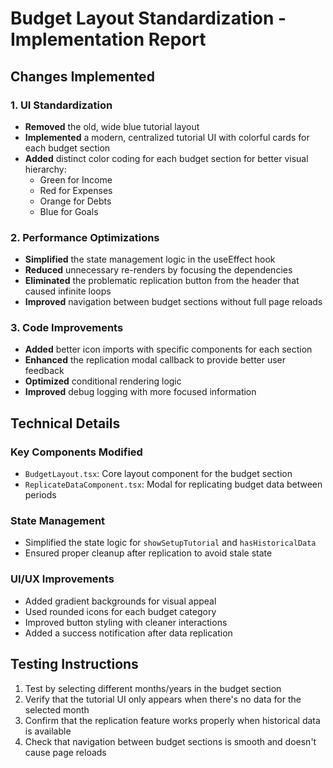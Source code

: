 # Budget Layout Standardization - Implementation Report

## Changes Implemented

### 1. UI Standardization
- **Removed** the old, wide blue tutorial layout
- **Implemented** a modern, centralized tutorial UI with colorful cards for each budget section
- **Added** distinct color coding for each budget section for better visual hierarchy:
  - Green for Income
  - Red for Expenses
  - Orange for Debts
  - Blue for Goals

### 2. Performance Optimizations
- **Simplified** the state management logic in the useEffect hook
- **Reduced** unnecessary re-renders by focusing the dependencies
- **Eliminated** the problematic replication button from the header that caused infinite loops
- **Improved** navigation between budget sections without full page reloads

### 3. Code Improvements
- **Added** better icon imports with specific components for each section
- **Enhanced** the replication modal callback to provide better user feedback
- **Optimized** conditional rendering logic
- **Improved** debug logging with more focused information

## Technical Details

### Key Components Modified
- `BudgetLayout.tsx`: Core layout component for the budget section
- `ReplicateDataComponent.tsx`: Modal for replicating budget data between periods

### State Management
- Simplified the state logic for `showSetupTutorial` and `hasHistoricalData`
- Ensured proper cleanup after replication to avoid stale state

### UI/UX Improvements
- Added gradient backgrounds for visual appeal
- Used rounded icons for each budget category
- Improved button styling with cleaner interactions
- Added a success notification after data replication

## Testing Instructions
1. Test by selecting different months/years in the budget section
2. Verify that the tutorial UI only appears when there's no data for the selected month
3. Confirm that the replication feature works properly when historical data is available
4. Check that navigation between budget sections is smooth and doesn't cause page reloads
